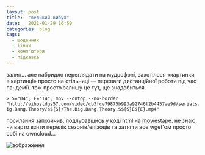 ```yaml
---
layout: post
title:  "великий вибух"
date:   2021-01-29 16:50
categories: blog
tags: 
  - щоденник
  - linux
  - комп'ютери
  - підказка
---
```


залип… але набридло переглядати на мудрофоні, захотілося «картинки в картинці» просто на стільниці — переваги дистанційної роботи під час пандемії. тож просто залишу це тут, ще знадобиться.

```
> S="04"; E="14"; mpv --ontop --no-border "http://vihostdgs57.com/video/cb3fce79875b993a92746f2b4457ae9d/serials/The.B
ig.Bang.Theory/s${S}/The.Big.Bang.Theory.S${S}E${E}.mp4"
```

посилання запозичив, подлубавшись у коді html [на moviestape](http://moviestape.net/katalog_serialiv/melodramy/5498-teorija-velykogo-vybuhu.html). не знаю, чи варто взяти перелік сезонів/епізодів та затягти все wget'ом просто собі на owncloud...

![зображення](/assets/images/2021/2021-01-29-bigbang.jpg)
